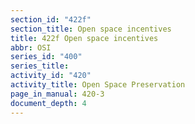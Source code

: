 ```yaml
---
section_id: "422f"
section_title: Open space incentives
title: 422f Open space incentives
abbr: OSI
series_id: "400"
series_title: 
activity_id: "420"
activity_title: Open Space Preservation
page_in_manual: 420-3
document_depth: 4
---
```

